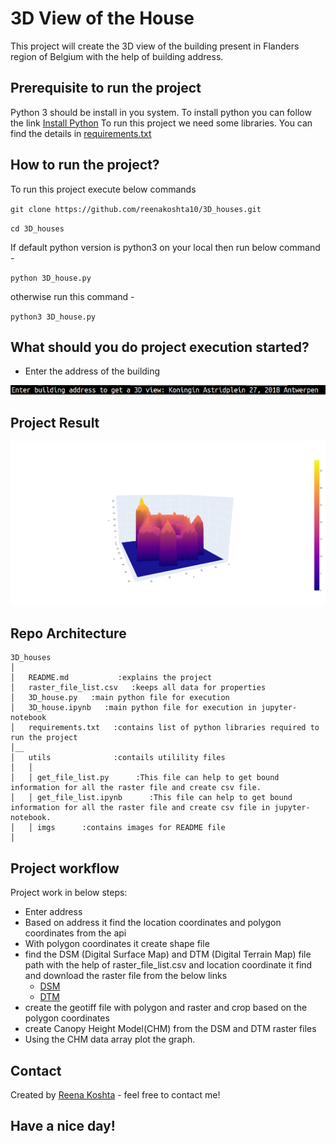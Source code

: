 # 3D View of the House

This project will create the 3D view of the building present in Flanders region of Belgium with the help of building address.


## Prerequisite to run the project

Python 3 should be install in you system.
To install python you can follow the link [Install Python](https://realpython.com/installing-python/#how-to-install-python-on-macos)
To run this project we need some libraries. You can find the details in [requirements.txt](requirements.txt)

## How to run the project?

To run this project execute below commands

`git clone https://github.com/reenakoshta10/3D_houses.git`

`cd 3D_houses`

If default python version is python3 on your local then run below command -

`python 3D_house.py`

otherwise run this command -

`python3 3D_house.py`

## What should you do project execution started?

- Enter the address of the building

![](utils/imgs/3D_house_address.png)

## Project Result

![](utils/imgs/3D_house.png)

## Repo Architecture 

```
3D_houses
│
│   README.md           :explains the project
│   raster_file_list.csv   :keeps all data for properties
│   3D_house.py   :main python file for execution 
│   3D_house.ipynb   :main python file for execution in jupyter-notebook
│   requirements.txt   :contains list of python libraries required to run the project
│__   
│   utils              :contails utilility files
│   │
│   │ get_file_list.py      :This file can help to get bound information for all the raster file and create csv file.
│   │ get_file_list.ipynb      :This file can help to get bound information for all the raster file and create csv file in jupyter-notebook.
│   │ imgs      :contains images for README file
│   

```

## Project workflow

Project work in below steps:
- Enter address
- Based on address it find the location coordinates and polygon coordinates from the api
- With polygon coordinates it create shape file
- find the DSM (Digital Surface Map) and DTM (Digital Terrain Map) file path with the help of raster_file_list.csv and location coordinate it find and download the raster file from the below links
    * [DSM](http://www.geopunt.be/download?container=dhm-vlaanderen-ii-dsm-raster-1m&title=Digitaal%20Hoogtemodel%20Vlaanderen%20II,%20DSM,%20raster,%201m)
    * [DTM](http://www.geopunt.be/download?container=dhm-vlaanderen-ii-dtm-raster-1m&title=Digitaal%20Hoogtemodel%20Vlaanderen%20II,%20DTM,%20raster,%201m)
- create the geotiff file with polygon and raster and crop based on the polygon coordinates
- create Canopy Height Model(CHM) from the DSM and DTM raster files
- Using the CHM data array plot the graph.

## Contact

Created by [Reena Koshta](https://github.com/reenakoshta10) - feel free to contact me!

## Have a nice day!
